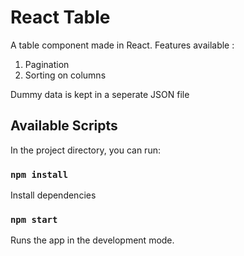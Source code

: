# React Table 
A table component made in React.
Features available : 
1. Pagination
2. Sorting on columns

Dummy data is kept in a seperate JSON file
## Available Scripts
In the project directory, you can run:

### `npm install`
Install dependencies
### `npm start`
Runs the app in the development mode.

